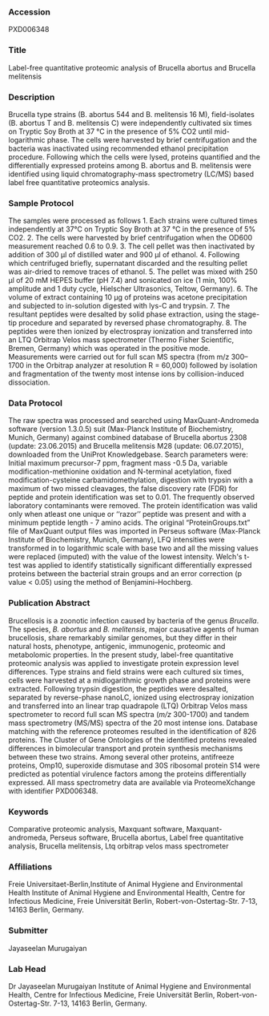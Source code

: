 ### Accession
PXD006348

### Title
Label-free quantitative proteomic analysis of Brucella abortus and Brucella melitensis

### Description
Brucella type strains (B. abortus 544 and B. melitensis 16 M), field-isolates (B. abortus T and B. melitensis C) were independently cultivated six times on Tryptic Soy Broth at 37 °C in the presence of 5% CO2 until mid-logarithmic phase. The cells were harvested by brief centrifugation and the bacteria was inactivated using recommended ethanol precipitation procedure.  Following which the cells were lysed, proteins quantified and the differentially expressed proteins among B. abortus and B. melitensis were identified using liquid chromatography-mass spectrometry (LC/MS) based label free quantitative proteomics analysis.

### Sample Protocol
The samples were processed as follows 1. Each strains were cultured times independently at 37°C on Tryptic Soy Broth at 37 °C in the presence of 5% CO2. 2. The cells were harvested by brief centrifugation when the OD600 measurement reached 0.6 to 0.9. 3. The cell pellet was then inactivated by addition of 300 µl of distilled water and 900 µl of ethanol.  4. Following which centrifuged briefly, supernatant discarded and the resulting pellet was air-dried to remove traces of ethanol. 5. The pellet was mixed with 250 µl of 20 mM HEPES buffer (pH 7.4) and sonicated on ice  (1 min, 100% amplitude and 1 duty cycle, Hielscher Ultrasonics, Teltow, Germany). 6. The volume of extract containing 10 µg of proteins was acetone precipitation and subjected to in-solution digested with lys-C and trypsin. 7. The resultant peptides were desalted by solid phase extraction, using the stage-tip procedure and separated by reversed phase chromatography.  8. The peptides were then ionized by electrospray ionization and transferred into an LTQ Orbitrap Velos mass spectrometer (Thermo Fisher Scientific, Bremen, Germany) which was operated in the positive mode. Measurements were carried out for full scan MS spectra (from m/z 300–1700 in the Orbitrap analyzer at resolution R = 60,000) followed by isolation and fragmentation of the twenty most intense ions by collision-induced dissociation.

### Data Protocol
The raw spectra was processed and searched using MaxQuant-Andromeda software (version 1.3.0.5) suit (Max-Planck Institute of Biochemistry, Munich, Germany) against combined database of Brucella abortus 2308 (update: 23.06.2015) and Brucella melitensis M28 (update: 06.07.2015), downloaded from the UniProt Knowledgebase. Search parameters were: Initial maximum precursor-7 ppm, fragment mass -0.5 Da, variable modification-methionine oxidation and N-terminal acetylation, fixed modification-cysteine carbamidomethylation, digestion with trypsin with a maximum of two missed cleavages, the false discovery rate (FDR) for peptide and protein identification was set to 0.01. The frequently observed laboratory contaminants were removed.  The protein identification was valid only when atleast one unique or ‘‘razor’’ peptide was present and with a minimum peptide length - 7 amino acids.  The original “ProteinGroups.txt” file of MaxQuant output files was imported in Perseus software (Max-Planck Institute of Biochemistry, Munich, Germany), LFQ intensities were transformed in to logarithmic scale with base two and all the missing values were replaced (imputed) with the value of the lowest intensity. Welch's t-test was applied to identify statistically significant differentially expressed proteins between the bacterial strain groups and an error correction (p value < 0.05) using the method of Benjamini–Hochberg.

### Publication Abstract
Brucellosis is a zoonotic infection caused by bacteria of the genus <i>Brucella</i>. The species, <i>B. abortus</i> and <i>B. melitensis</i>, major causative agents of human brucellosis, share remarkably similar genomes, but they differ in their natural hosts, phenotype, antigenic, immunogenic, proteomic and metabolomic properties. In the present study, label-free quantitative proteomic analysis was applied to investigate protein expression level differences. Type strains and field strains were each cultured six times, cells were harvested at a midlogarithmic growth phase and proteins were extracted. Following trypsin digestion, the peptides were desalted, separated by reverse-phase nanoLC, ionized using electrospray ionization and transferred into an linear trap quadrapole (LTQ) Orbitrap Velos mass spectrometer to record full scan MS spectra (<i>m/z</i> 300-1700) and tandem mass spectrometry (MS/MS) spectra of the 20 most intense ions. Database matching with the reference proteomes resulted in the identification of 826 proteins. The Cluster of Gene Ontologies of the identified proteins revealed differences in bimolecular transport and protein synthesis mechanisms between these two strains. Among several other proteins, antifreeze proteins, Omp10, superoxide dismutase and 30S ribosomal protein S14 were predicted as potential virulence factors among the proteins differentially expressed. All mass spectrometry data are available via ProteomeXchange with identifier PXD006348.

### Keywords
Comparative proteomic analysis, Maxquant software, Maxquant-andromeda, Perseus software, Brucella abortus, Label free quantitative analysis, Brucella melitensis, Ltq orbitrap velos mass spectrometer

### Affiliations
Freie Universitaet-Berlin,Institute of Animal Hygiene and Environmental Health
Institute of Animal Hygiene and Environmental Health,  Centre for Infectious Medicine,  Freie Universität Berlin,  Robert-von-Ostertag-Str. 7-13,  14163 Berlin,  Germany.

### Submitter
Jayaseelan Murugaiyan

### Lab Head
Dr Jayaseelan Murugaiyan
Institute of Animal Hygiene and Environmental Health,  Centre for Infectious Medicine,  Freie Universität Berlin,  Robert-von-Ostertag-Str. 7-13,  14163 Berlin,  Germany.


